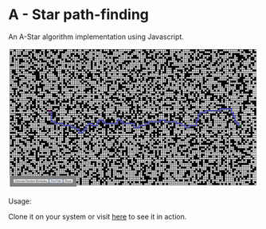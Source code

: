 # A - Star path-finding

An A-Star algorithm implementation using Javascript.

![Screenshot](images/Screenshot%20(1).png)

Usage:

Clone it on your system or visit [here](https://madeyedexter.github.io/astar) to see it in action.
